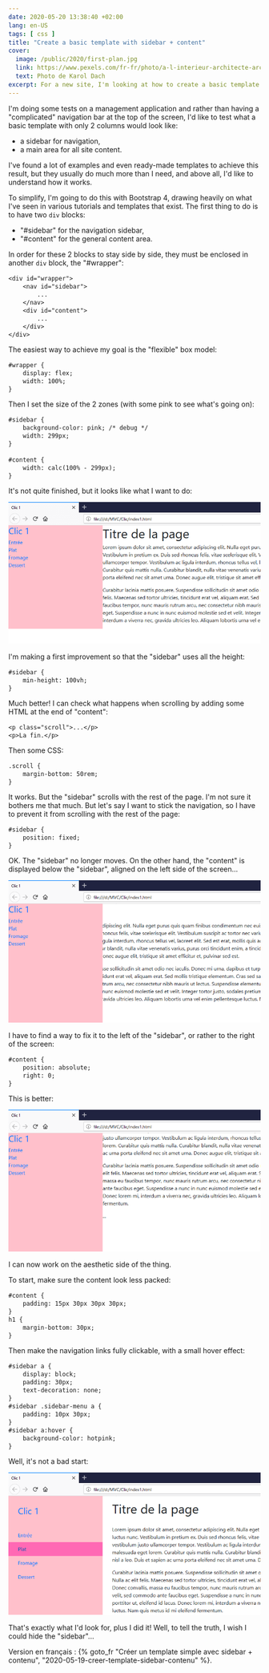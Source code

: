 ```yaml
---
date: 2020-05-20 13:38:40 +02:00
lang: en-US
tags: [ css ]
title: "Create a basic template with sidebar + content"
cover:
  image: /public/2020/first-plan.jpg
  link: https://www.pexels.com/fr-fr/photo/a-l-interieur-architecte-architecture-art-323645/
  text: Photo de Karol Dach
excerpt: For a new site, I'm looking at how to create a basic template with only a vertical sidebar and everything else for content.
---
```


I'm doing some tests on a management application and rather than having a "complicated" navigation bar at the top of the screen, I'd like to test what a basic template with only 2 columns would look like:

* a sidebar for navigation,
* a main area for all site content.

I've found a lot of examples and even ready-made templates to achieve this result, but they usually do much more than I need, and above all, I'd like to understand how it works.

To simplify, I'm going to do this with Bootstrap 4, drawing heavily on what I've seen in various tutorials and templates that exist. The first thing to do is to have two `div` blocks:

* "#sidebar" for the navigation sidebar,
* "#content" for the general content area.

In order for these 2 blocks to stay side by side, they must be enclosed in another `div` block, the "#wrapper":

```
<div id="wrapper">
    <nav id="sidebar">
        ...
    </nav>
    <div id="content">
        ...
    </div>
</div>
```

The easiest way to achieve my goal is the "flexible" box model:

```
#wrapper {
    display: flex;
    width: 100%;
}
```

Then I set the size of the 2 zones (with some pink to see what's going on):

```
#sidebar {
    background-color: pink; /* debug */
    width: 299px;
}

#content {
    width: calc(100% - 299px);
}
```

It's not quite finished, but it looks like what I want to do:

![](/public/2020/clic1-a.png)

I'm making a first improvement so that the "sidebar" uses all the height:

```
#sidebar {
    min-height: 100vh;
}
```

Much better! I can check what happens when scrolling by adding some HTML at the end of "content":

```
<p class="scroll">...</p>
<p>La fin.</p>
```

Then some CSS:

```
.scroll {
    margin-bottom: 50rem;
}
```

It works. But the "sidebar" scrolls with the rest of the page. I'm not sure it bothers me that much. But  let's say I want to stick the navigation, so I have to prevent it from scrolling with the rest of the page:

```
#sidebar {
    position: fixed;
}
```

OK. The "sidebar" no longer moves. On the other hand, the "content" is displayed below the "sidebar", aligned on the left side of the screen...

![](/public/2020/clic1-b.png)

I have to find a way to fix it to the left of the "sidebar", or rather to the right of the screen:

```
#content {
    position: absolute;
    right: 0;
}
```

This is better:

![](/public/2020/clic1-c.png)

I can now work on the aesthetic side of the thing.

To start, make sure the content look less packed:

```
#content {
    padding: 15px 30px 30px 30px;
}
h1 {
    margin-bottom: 30px;
}
```

Then make the navigation links fully clickable, with a small hover effect:

```
#sidebar a {
    display: block;
    padding: 30px;
    text-decoration: none;
}
#sidebar .sidebar-menu a {
    padding: 10px 30px;
}
#sidebar a:hover {
    background-color: hotpink;
}

```

Well, it's not a bad start:

![](/public/2020/clic1-d.png)


That's exactly what I'd look for, plus I did it! Well, to tell the truth, I wish I could hide the "sidebar"...

<div class="encart">

Version en français : {% goto_fr "Créer un template simple avec sidebar + contenu", "2020-05-19-creer-template-sidebar-contenu" %}.

</div>
